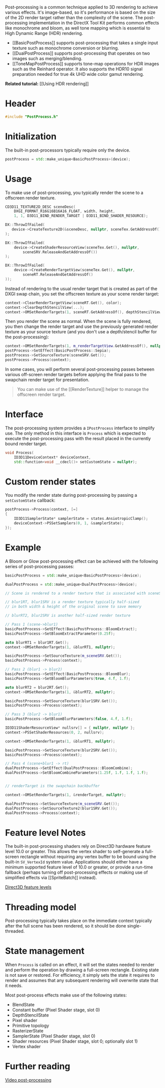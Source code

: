 Post-processing is a common technique applied to 3D rendering to achieve various effects. It's image-based, so it's performance is based on the size of the 2D render target rather than the complexity of the scene. The post-processing implementation in the DirectX Tool Kit performs common effects like monochrome and bloom, as well tone mapping which is essential to High Dynamic Range (HDR) rendering.

* [[BasicPostProcess]] supports post-processing that takes a single input texture such as monochrome conversion or blurring.
* [[DualPostProcess]] supports post-processing that operates on two images such as merging/blending.
* [[ToneMapPostProcess]] supports tone-map operations for HDR images such as the Reinhard operator. It also supports the HDR10 signal preparation needed for true 4k UHD wide color gamut rendering.

**Related tutorial:** [[Using HDR rendering]]

# Header
```cpp
#include "PostProcess.h"
```

# Initialization

The built-in post-processors typically require only the device.

```cpp
postProcess = std::make_unique<BasicPostProcess>(device);
```

# Usage

To make use of post-processing, you typically render the scene to a offscreen render texture.

```cpp
CD3D11_TEXTURE2D_DESC sceneDesc(
    DXGI_FORMAT_R16G16B16A16_FLOAT, width, height,
    1, 1, D3D11_BIND_RENDER_TARGET | D3D11_BIND_SHADER_RESOURCE);

DX::ThrowIfFailed(
   device->CreateTexture2D(&sceneDesc, nullptr, sceneTex.GetAddressOf())
);

DX::ThrowIfFailed(
    device->CreateShaderResourceView(sceneTex.Get(), nullptr,
        sceneSRV.ReleaseAndGetAddressOf())
);

DX::ThrowIfFailed(
    device->CreateRenderTargetView(sceneTex.Get(), nullptr,
        sceneRT.ReleaseAndGetAddressOf()
));
```

Instead of rendering to the usual render target that is created as part of the DXGI swap chain, you set the offscreen texture as your scene render target:

```cpp
context->ClearRenderTargetView(sceneRT.Get(), color);
context->ClearDepthStencilView(...);
context->OMSetRenderTargets(1, sceneRT.GetAddressOf(), depthStencilView.Get());
```

Then you render the scene as normal. When the scene is fully rendered, you then change the render target and use the previously generated render texture as your source texture (and you don't use a depth/stencil buffer for the post-processing):

```cpp
context->OMSetRenderTargets(1, m_renderTargetView.GetAddressOf(), nullptr);
postProcess->SetEffect(BasicPostProcess::Sepia);
postProcess->SetSourceTexture(sceneSRV.Get());
postProcess->Process(context);
```

In some cases, you will perform several post-processing passes between various off-screen render targets before applying the final pass to the swapchain render target for presentation.

> You can make use of the [[RenderTexture]] helper to manage the offscreen render target.

# Interface

The post-processing system provides a ``IPostProcess`` interface to simplify use. The only method in this interface is ``Process`` which is expected to execute the post-processing pass with the result placed in the currently bound render target.

```cpp
void Process(
    ID3D11DeviceContext* deviceContext,
    std::function<void __cdecl()> setCustomState = nullptr);
```

# Custom render states

You modify the render state during post-processing by passing a ``setCustomState`` callback:

```cpp
postProcess->Process(context, [=]
{
    ID3D11SamplerState* samplerState = states.AnsiotropicClamp();
    deviceContext->PSSetSamplers(0, 1, &samplerState);
});
```

# Example

A Bloom or Glow post-processing effect can be achieved with the following series of post-processing passes:

```cpp
basicPostProcess = std::make_unique<BasicPostProcess>(device);

dualPostProcess = std::make_unique<DualPostProcess>(device);

// Scene is rendered to a render texture that is associated with sceneSRV

// blur1RT, blur1SRV is a render texture typically half-sized
// in both width & height of the original scene to save memory

// blurRT2, blur2SRV is another half-sized render texture

// Pass 1 (scene->blur1)
basicPostProcess->SetEffect(BasicPostProcess::BloomExtract);
basicPostProcess->SetBloomExtractParameter(0.25f);

auto blurRT1 = blur1RT.Get();
context->OMSetRenderTargets(1, &blurRT1, nullptr);

basicPostProcess->SetSourceTexture(m_sceneSRV.Get());
basicPostProcess->Process(context);

// Pass 2 (blur1 -> blur2)
basicPostProcess->SetEffect(BasicPostProcess::BloomBlur);
basicPostProcess->SetBloomBlurParameters(true, 4.f, 1.f);

auto blurRT2 = blur2RT.Get();
context->OMSetRenderTargets(1, &blurRT2, nullptr);

basicPostProcess->SetSourceTexture(blur1SRV.Get());
basicPostProcess->Process(context);

// Pass 3 (blur2 -> blur1)
basicPostProcess->SetBloomBlurParameters(false, 4.f, 1.f);

ID3D11ShaderResourceView* nullsrv[] = { nullptr, nullptr };
context->PSSetShaderResources(0, 2, nullsrv);

context->OMSetRenderTargets(1, &blurRT1, nullptr);

basicPostProcess->SetSourceTexture(blur2SRV.Get());
basicPostProcess->Process(context);

// Pass 4 (scene+blur1 -> rt)
dualPostProcess->SetEffect(DualPostProcess::BloomCombine);
dualPostProcess->SetBloomCombineParameters(1.25f, 1.f, 1.f, 1.f);


// renderTarget is the swapchain backbuffer

context->OMSetRenderTargets(1, &renderTarget, nullptr);

dualPostProcess->SetSourceTexture(m_sceneSRV.Get());
dualPostProcess->SetSourceTexture2(blur1SRV.Get());
dualPostProcess->Process(context);
```

# Feature level Notes

The built-in post-processing shaders rely on Direct3D hardware feature level 10.0 or greater. This allows the vertex shader to self-generate a full-screen rectangle without requiring any vertex buffer to be bound using the built-in ``SV_VertexId`` system value.  Applications should either have a minimum supported feature level of 10.0 or greater, or provide a run-time fallback (perhaps turning off post-processing effects or making use of simplified effects via [[SpriteBatch]] instead).

[Direct3D feature levels](https://docs.microsoft.com/en-us/windows/desktop/direct3d11/overviews-direct3d-11-devices-downlevel-intro)

# Threading model

Post-processing typically takes place on the immediate context typically after the full scene has been rendered, so it should be done single-threaded.

# State management

When ``Process`` is called on an effect, it will set the states needed to render and perform the operation by drawing a full-screen rectangle. Existing state is not save or restored. For efficiency, it simply sets the state it requires to render and assumes that any subsequent rendering will overwrite state that it needs.

Most post-process effects make use of the following states:

* BlendState
* Constant buffer (Pixel Shader stage, slot 0)
* DepthStencilState
* Pixel shader
* Primitive topology
* RasterizerState
* SamplerState (Pixel Shader stage, slot 0)
* Shader resources (Pixel Shader stage, slot 0; optionally slot 1)
* Vertex shader

# Further reading

[Video post-processing](https://en.wikipedia.org/wiki/Video_post-processing)  
